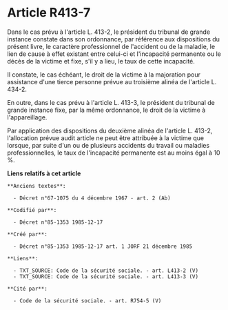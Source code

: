 # Article R413-7

Dans le cas prévu à l'article L. 413-2, le président du tribunal de grande instance constate dans son ordonnance, par
référence aux dispositions du présent livre, le caractère professionnel de l'accident ou de la maladie, le lien de cause à
effet existant entre celui-ci et l'incapacité permanente ou le décès de la victime et fixe, s'il y a lieu, le taux de cette
incapacité. 

Il constate, le cas échéant, le droit de la victime à la majoration pour assistance d'une tierce personne prévue au troisième
alinéa de l'article L. 434-2. 

En outre, dans le cas prévu à l'article L. 413-3, le président du tribunal de grande instance fixe, par la même ordonnance,
le droit de la victime à l'appareillage. 

Par application des dispositions du deuxième alinéa de l'article L. 413-2, l'allocation prévue audit article ne peut être
attribuée à la victime que lorsque, par suite d'un ou de plusieurs accidents du travail ou maladies professionnelles, le taux
de l'incapacité permanente est au moins égal à 10 %.

**Liens relatifs à cet article**

	**Anciens textes**:

	  - Décret n°67-1075 du 4 décembre 1967 - art. 2 (Ab)

	**Codifié par**:

	  - Décret n°85-1353 1985-12-17

	**Créé par**:

	  - Décret n°85-1353 1985-12-17 art. 1 JORF 21 décembre 1985

	**Liens**:

	  - TXT_SOURCE: Code de la sécurité sociale. - art. L413-2 (V)
	  - TXT_SOURCE: Code de la sécurité sociale. - art. L413-3 (V)

	**Cité par**:

	  - Code de la sécurité sociale. - art. R754-5 (V)
